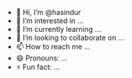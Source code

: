- 👋 Hi, I’m @hasindur
- 👀 I’m interested in ...
- 🌱 I’m currently learning ...
- 💞️ I’m looking to collaborate on ...
- 📫 How to reach me ...
- 😄 Pronouns: ...
- ⚡ Fun fact: ...

<!---
hasindur/hasindur is a ✨ special ✨ repository because its `README.md` (this file) appears on your GitHub profile.
You can click the Preview link to take a look at your changes.
--->
